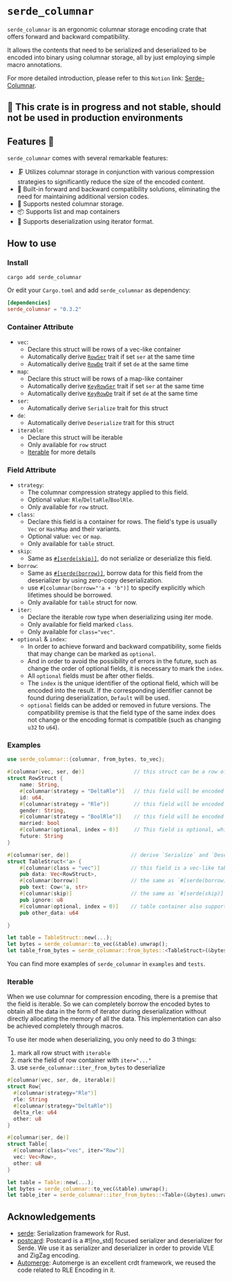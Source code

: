 # `serde_columnar`

`serde_columnar` is an ergonomic columnar storage encoding crate that offers forward and backward compatibility.

It allows the contents that need to be serialized and deserialized to be encoded into binary using columnar storage, all by just employing simple macro annotations.

For more detailed introduction, please refer to this `Notion` link: [Serde-Columnar](https://www.notion.so/loro-dev/Serde-Columnar-Ergonomic-columnar-storage-encoding-crate-7b0c86d6f8d24e4da45a1e2ebd86741c?pvs=4).

## 🚧 This crate is in progress and not stable, should not be used in production environments

## Features 🚀

`serde_columnar` comes with several remarkable features:

- 🗜️ Utilizes columnar storage in conjunction with various compression strategies to significantly reduce the size of the encoded content.
- 🔄 Built-in forward and backward compatibility solutions, eliminating the need for maintaining additional version codes.
- 🌳 Supports nested columnar storage.
- 📦 Supports list and map containers
- 🔄 Supports deserialization using iterator format.

## How to use

### Install

```shell
cargo add serde_columnar
```

Or edit your `Cargo.toml` and add `serde_columnar` as dependency:

```toml
[dependencies]
serde_columnar = "0.3.2"
```

### Container Attribute

- `vec`:
  - Declare this struct will be rows of a vec-like container
  - Automatically derive [`RowSer`](https://docs.rs/serde_columnar/latest/serde_columnar/trait.RowSer.html) trait if set `ser` at the same time
  - Automatically derive [`RowDe`](https://docs.rs/serde_columnar/latest/serde_columnar/trait.RowDe.html) trait if set `de` at the same time
- `map`:
  - Declare this struct will be rows of a map-like container
  - Automatically derive [`KeyRowSer`](https://docs.rs/serde_columnar/latest/serde_columnar/trait.KeyRowSer.html) trait if set `ser` at the same time
  - Automatically derive [`KeyRowDe`](https://docs.rs/serde_columnar/latest/serde_columnar/trait.KeyRowDe.html) trait if set `de` at the same time
- `ser`:
  - Automatically derive `Serialize` trait for this struct
- `de`:
  - Automatically derive `Deserialize` trait for this struct
- `iterable`:
  - Declare this struct will be iterable
  - Only available for `row` struct
  - [Iterable](https://github.com/loro-dev/columnar#Iterable) for more details

### Field Attribute

- `strategy`:
  - The columnar compression strategy applied to this field.
  - Optional value: `Rle`/`DeltaRle`/`BoolRle`.
  - Only available for `row` struct.
- `class`:
  - Declare this field is a container for rows. The field's type is usually `Vec` or `HashMap` and their variants.
  - Optional value: `vec` or `map`.
  - Only available for `table` struct.
- `skip`:
  - Same as [`#[serde(skip)]`](https://serde.rs/field-attrs.html#skip), do not serialize or deserialize this field.
- `borrow`:
  - Same as [`#[serde(borrow)]`](https://serde.rs/field-attrs.html#borrow), borrow data for this field from the deserializer by using zero-copy deserialization.
  - use `#[columnar(borrow="'a + 'b")]` to specify explicitly which lifetimes should be borrowed.
  - Only available for `table` struct for now.
- `iter`:
  - Declare the iterable row type when deserializing using iter mode.
  - Only available for field marked `class`.
  - Only available for `class="vec"`.
- `optional` & `index`:
  - In order to achieve forward and backward compatibility, some fields that may change can be marked as `optional`.
  - And in order to avoid the possibility of errors in the future, such as change the order of optional fields, it is necessary to mark the `index`.
  - All `optional` fields must be after other fields.
  - The `index` is the unique identifier of the optional field, which will be encoded into the result. If the corresponding identifier cannot be found during deserialization, `Default` will be used.
  - `optional` fields can be added or removed in future versions. The compatibility premise is that the field type of the same index does not change or the encoding format is compatible (such as changing `u32` to `u64`).

### Examples

```rust
use serde_columnar::{columnar, from_bytes, to_vec};

#[columnar(vec, ser, de)]                // this struct can be a row of vec-like container
struct RowStruct {
    name: String,
    #[columnar(strategy = "DeltaRle")]   // this field will be encoded by `DeltaRle`
    id: u64,
    #[columnar(strategy = "Rle")]        // this field will be encoded by `Rle`
    gender: String,
    #[columnar(strategy = "BoolRle")]    // this field will be encoded by `BoolRle`
    married: bool
    #[columnar(optional, index = 0)]     // This field is optional, which means that this field can be added in this version or deleted in a future version
    future: String
}

#[columnar(ser, de)]                    // derive `Serialize` and `Deserialize`
struct TableStruct<'a> {
    #[columnar(class = "vec")]          // this field is a vec-like table container
    pub data: Vec<RowStruct>,
    #[columnar(borrow)]                 // the same as `#[serde(borrow)]`
    pub text: Cow<'a, str>
    #[columnar(skip)]                   // the same as `#[serde(skip)]`
    pub ignore: u8
    #[columnar(optional, index = 0)]    // table container also supports optional field
    pub other_data: u64

}

let table = TableStruct::new(...);
let bytes = serde_columnar::to_vec(&table).unwrap();
let table_from_bytes = serde_columnar::from_bytes::<TableStruct>(&bytes).unwrap();

```

You can find more examples of `serde_columnar` in `examples` and `tests`.

### Iterable

When we use columnar for compression encoding, there is a premise that the field is iterable. So we can completely borrow the encoded bytes to obtain all the data in the form of iterator during deserialization without directly allocating the memory of all the data. This implementation can also be achieved completely through macros.

To use iter mode when deserializing, you only need to do 3 things:

1. mark all row struct with `iterable`
2. mark the field of row container with `iter="..."`
3. use `serde_columnar::iter_from_bytes` to deserialize

```rust
#[columnar(vec, ser, de, iterable)]
struct Row{
  #[columnar(strategy="Rle")]
  rle: String
  #[columnar(strategy="DeltaRle")]
  delta_rle: u64
  other: u8
}

#[columnar(ser, de)]
struct Table{
  #[columnar(class="vec", iter="Row")]
  vec: Vec<Row>,
  other: u8
}

let table = Table::new(...);
let bytes = serde_columnar::to_vec(&table).unwrap();
let table_iter = serde_columnar::iter_from_bytes::<Table>(&bytes).unwrap();

```

## Acknowledgements

- [serde](https://github.com/serde-rs/serde): Serialization framework for Rust.
- [postcard](https://github.com/jamesmunns/postcard): Postcard is a #![no_std] focused serializer and deserializer for Serde. We use it as serializer and deserializer in order to provide VLE and ZigZag encoding.
- [Automerge](https://github.com/automerge/automerge): Automerge is an excellent crdt framework, we reused the code related to RLE Encoding in it.
